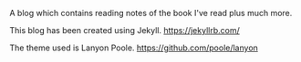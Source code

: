 A blog which contains reading notes of the book I've read plus much more.

This blog has been created using Jekyll. https://jekyllrb.com/

The theme used is Lanyon Poole. https://github.com/poole/lanyon
